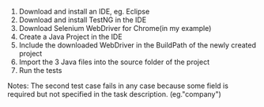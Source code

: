 1. Download and install an IDE, eg. Eclipse
2. Download and install TestNG in the IDE
3. Download Selenium WebDriver for Chrome(in my example)
4. Create a Java Project in the IDE
5. Include the downloaded WebDriver in the BuildPath of the newly created project
6. Import the 3 Java files into the source folder of the project
7. Run the tests


Notes: The second test case fails in any case because some field is required but not specified in the task description. (eg."company")
